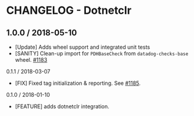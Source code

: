 # CHANGELOG - Dotnetclr

## 1.0.0 / 2018-05-10

* [Update] Adds wheel support and integrated unit tests
* [SANITY] Clean-up import for `PDHBaseCheck` from `datadog-checks-base` wheel. [#1183][]

0.1.1 / 2018-03-07

* [FIX] Fixed tag initialization & reporting. See [#1185][].

0.1.0 / 2018-01-10

* [FEATURE] adds dotnetclr integration.

<!--- The following link definition list is generated by PimpMyChangelog --->
[#1183]: https://github.com/DataDog/integrations-core/issues/1183
[#1185]: https://github.com/DataDog/integrations-core/issues/1185
